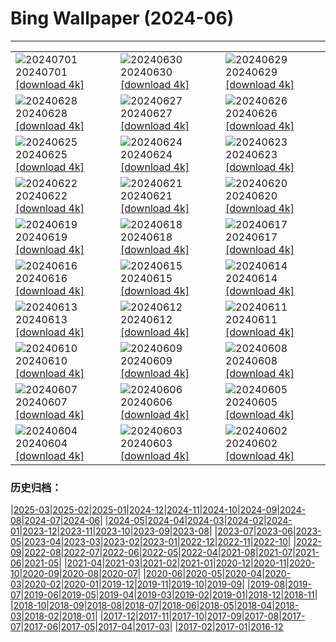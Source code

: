 # Bing Wallpaper (2024-06)
**************

<table><tr><td><img src="https://www.bing.com/th?id=OHR.FisgardLighthouse_EN-IN6359811191_1920x1080.jpg" alt="20240701"> 20240701 <a href="https://www.bing.com/th?id=OHR.FisgardLighthouse_EN-IN6359811191_UHD.jpg">[download 4k]</a></td><td><img src="https://www.bing.com/th?id=OHR.UbudBali_EN-IN5820803064_1920x1080.jpg" alt="20240630"> 20240630 <a href="https://www.bing.com/th?id=OHR.UbudBali_EN-IN5820803064_UHD.jpg">[download 4k]</a></td><td><img src="https://www.bing.com/th?id=OHR.TourCorsica_EN-IN1515947386_1920x1080.jpg" alt="20240629"> 20240629 <a href="https://www.bing.com/th?id=OHR.TourCorsica_EN-IN1515947386_UHD.jpg">[download 4k]</a></td></tr><tr><td><img src="https://www.bing.com/th?id=OHR.ChristopherPark_EN-IN0638219094_1920x1080.jpg" alt="20240628"> 20240628 <a href="https://www.bing.com/th?id=OHR.ChristopherPark_EN-IN0638219094_UHD.jpg">[download 4k]</a></td><td><img src="https://www.bing.com/th?id=OHR.FlorenceDuomo_EN-IN0160356722_1920x1080.jpg" alt="20240627"> 20240627 <a href="https://www.bing.com/th?id=OHR.FlorenceDuomo_EN-IN0160356722_UHD.jpg">[download 4k]</a></td><td><img src="https://www.bing.com/th?id=OHR.CardinalfishAnemone_EN-IN9820574473_1920x1080.jpg" alt="20240626"> 20240626 <a href="https://www.bing.com/th?id=OHR.CardinalfishAnemone_EN-IN9820574473_UHD.jpg">[download 4k]</a></td></tr><tr><td><img src="https://www.bing.com/th?id=OHR.FireWave_EN-IN8852870354_1920x1080.jpg" alt="20240625"> 20240625 <a href="https://www.bing.com/th?id=OHR.FireWave_EN-IN8852870354_UHD.jpg">[download 4k]</a></td><td><img src="https://www.bing.com/th?id=OHR.FloresIsland_EN-IN8603604106_1920x1080.jpg" alt="20240624"> 20240624 <a href="https://www.bing.com/th?id=OHR.FloresIsland_EN-IN8603604106_UHD.jpg">[download 4k]</a></td><td><img src="https://www.bing.com/th?id=OHR.DhakaBangladesh_EN-IN8185160838_1920x1080.jpg" alt="20240623"> 20240623 <a href="https://www.bing.com/th?id=OHR.DhakaBangladesh_EN-IN8185160838_UHD.jpg">[download 4k]</a></td></tr><tr><td><img src="https://www.bing.com/th?id=OHR.BrazilRainforest_EN-IN7651435144_1920x1080.jpg" alt="20240622"> 20240622 <a href="https://www.bing.com/th?id=OHR.BrazilRainforest_EN-IN7651435144_UHD.jpg">[download 4k]</a></td><td><img src="https://www.bing.com/th?id=OHR.RishikeshYoga_EN-IN7223104789_1920x1080.jpg" alt="20240621"> 20240621 <a href="https://www.bing.com/th?id=OHR.RishikeshYoga_EN-IN7223104789_UHD.jpg">[download 4k]</a></td><td><img src="https://www.bing.com/th?id=OHR.KokinoMacedonia_EN-IN6950788998_1920x1080.jpg" alt="20240620"> 20240620 <a href="https://www.bing.com/th?id=OHR.KokinoMacedonia_EN-IN6950788998_UHD.jpg">[download 4k]</a></td></tr><tr><td><img src="https://www.bing.com/th?id=OHR.LewaGiraffe_EN-IN6464213350_1920x1080.jpg" alt="20240619"> 20240619 <a href="https://www.bing.com/th?id=OHR.LewaGiraffe_EN-IN6464213350_UHD.jpg">[download 4k]</a></td><td><img src="https://www.bing.com/th?id=OHR.LupinIceland_EN-IN5917999831_1920x1080.jpg" alt="20240618"> 20240618 <a href="https://www.bing.com/th?id=OHR.LupinIceland_EN-IN5917999831_UHD.jpg">[download 4k]</a></td><td><img src="https://www.bing.com/th?id=OHR.HummingThistle_EN-IN5574978979_1920x1080.jpg" alt="20240617"> 20240617 <a href="https://www.bing.com/th?id=OHR.HummingThistle_EN-IN5574978979_UHD.jpg">[download 4k]</a></td></tr><tr><td><img src="https://www.bing.com/th?id=OHR.RedFoxDad_EN-IN5300607847_1920x1080.jpg" alt="20240616"> 20240616 <a href="https://www.bing.com/th?id=OHR.RedFoxDad_EN-IN5300607847_UHD.jpg">[download 4k]</a></td><td><img src="https://www.bing.com/th?id=OHR.NazareWave_EN-IN4905008694_1920x1080.jpg" alt="20240615"> 20240615 <a href="https://www.bing.com/th?id=OHR.NazareWave_EN-IN4905008694_UHD.jpg">[download 4k]</a></td><td><img src="https://www.bing.com/th?id=OHR.PeggysCove_EN-IN3870968283_1920x1080.jpg" alt="20240614"> 20240614 <a href="https://www.bing.com/th?id=OHR.PeggysCove_EN-IN3870968283_UHD.jpg">[download 4k]</a></td></tr><tr><td><img src="https://www.bing.com/th?id=OHR.RegistanUzbekistan_EN-IN9701496758_1920x1080.jpg" alt="20240613"> 20240613 <a href="https://www.bing.com/th?id=OHR.RegistanUzbekistan_EN-IN9701496758_UHD.jpg">[download 4k]</a></td><td><img src="https://www.bing.com/th?id=OHR.BigBendMilkyWay_EN-IN9317716190_1920x1080.jpg" alt="20240612"> 20240612 <a href="https://www.bing.com/th?id=OHR.BigBendMilkyWay_EN-IN9317716190_UHD.jpg">[download 4k]</a></td><td><img src="https://www.bing.com/th?id=OHR.GemsbokBotswana_EN-IN8918609883_1920x1080.jpg" alt="20240611"> 20240611 <a href="https://www.bing.com/th?id=OHR.GemsbokBotswana_EN-IN8918609883_UHD.jpg">[download 4k]</a></td></tr><tr><td><img src="https://www.bing.com/th?id=OHR.OsakaNight_EN-IN8651020175_1920x1080.jpg" alt="20240610"> 20240610 <a href="https://www.bing.com/th?id=OHR.OsakaNight_EN-IN8651020175_UHD.jpg">[download 4k]</a></td><td><img src="https://www.bing.com/th?id=OHR.BardenasBiosphere_EN-IN8176973788_1920x1080.jpg" alt="20240609"> 20240609 <a href="https://www.bing.com/th?id=OHR.BardenasBiosphere_EN-IN8176973788_UHD.jpg">[download 4k]</a></td><td><img src="https://www.bing.com/th?id=OHR.KillikRiverAlaska_EN-IN7273907470_1920x1080.jpg" alt="20240608"> 20240608 <a href="https://www.bing.com/th?id=OHR.KillikRiverAlaska_EN-IN7273907470_UHD.jpg">[download 4k]</a></td></tr><tr><td><img src="https://www.bing.com/th?id=OHR.HumpbackFamily_EN-IN7046950046_1920x1080.jpg" alt="20240607"> 20240607 <a href="https://www.bing.com/th?id=OHR.HumpbackFamily_EN-IN7046950046_UHD.jpg">[download 4k]</a></td><td><img src="https://www.bing.com/th?id=OHR.LesBravesNormandy_EN-IN6765304384_1920x1080.jpg" alt="20240606"> 20240606 <a href="https://www.bing.com/th?id=OHR.LesBravesNormandy_EN-IN6765304384_UHD.jpg">[download 4k]</a></td><td><img src="https://www.bing.com/th?id=OHR.MadagascarRiver_EN-IN6496543904_1920x1080.jpg" alt="20240605"> 20240605 <a href="https://www.bing.com/th?id=OHR.MadagascarRiver_EN-IN6496543904_UHD.jpg">[download 4k]</a></td></tr><tr><td><img src="https://www.bing.com/th?id=OHR.ChestnutBeeEater_EN-IN6283551210_1920x1080.jpg" alt="20240604"> 20240604 <a href="https://www.bing.com/th?id=OHR.ChestnutBeeEater_EN-IN6283551210_UHD.jpg">[download 4k]</a></td><td><img src="https://www.bing.com/th?id=OHR.JaswantThadaIN_EN-IN5851391718_1920x1080.jpg" alt="20240603"> 20240603 <a href="https://www.bing.com/th?id=OHR.JaswantThadaIN_EN-IN5851391718_UHD.jpg">[download 4k]</a></td><td><img src="https://www.bing.com/th?id=OHR.IndiaHampi_EN-IN5466875133_1920x1080.jpg" alt="20240602"> 20240602 <a href="https://www.bing.com/th?id=OHR.IndiaHampi_EN-IN5466875133_UHD.jpg">[download 4k]</a></td></tr></table>

### 历史归档：

|[2025-03](/../2025-03/2025-03.md)|[2025-02](/../2025-02/2025-02.md)|[2025-01](/../2025-01/2025-01.md)|[2024-12](/../2024-12/2024-12.md)|[2024-11](/../2024-11/2024-11.md)|[2024-10](/../2024-10/2024-10.md)|[2024-09](/../2024-09/2024-09.md)|[2024-08](/../2024-08/2024-08.md)|[2024-07](/../2024-07/2024-07.md)|[2024-06](/2024-06.md)|
|[2024-05](/../2024-05/2024-05.md)|[2024-04](/../2024-04/2024-04.md)|[2024-03](/../2024-03/2024-03.md)|[2024-02](/../2024-02/2024-02.md)|[2024-01](/../2024-01/2024-01.md)|[2023-12](/../2023-12/2023-12.md)|[2023-11](/../2023-11/2023-11.md)|[2023-10](/../2023-10/2023-10.md)|[2023-09](/../2023-09/2023-09.md)|[2023-08](/../2023-08/2023-08.md)|
|[2023-07](/../2023-07/2023-07.md)|[2023-06](/../2023-06/2023-06.md)|[2023-05](/../2023-05/2023-05.md)|[2023-04](/../2023-04/2023-04.md)|[2023-03](/../2023-03/2023-03.md)|[2023-02](/../2023-02/2023-02.md)|[2023-01](/../2023-01/2023-01.md)|[2022-12](/../2022-12/2022-12.md)|[2022-11](/../2022-11/2022-11.md)|[2022-10](/../2022-10/2022-10.md)|
|[2022-09](/../2022-09/2022-09.md)|[2022-08](/../2022-08/2022-08.md)|[2022-07](/../2022-07/2022-07.md)|[2022-06](/../2022-06/2022-06.md)|[2022-05](/../2022-05/2022-05.md)|[2022-04](/../2022-04/2022-04.md)|[2021-08](/../2021-08/2021-08.md)|[2021-07](/../2021-07/2021-07.md)|[2021-06](/../2021-06/2021-06.md)|[2021-05](/../2021-05/2021-05.md)|
|[2021-04](/../2021-04/2021-04.md)|[2021-03](/../2021-03/2021-03.md)|[2021-02](/../2021-02/2021-02.md)|[2021-01](/../2021-01/2021-01.md)|[2020-12](/../2020-12/2020-12.md)|[2020-11](/../2020-11/2020-11.md)|[2020-10](/../2020-10/2020-10.md)|[2020-09](/../2020-09/2020-09.md)|[2020-08](/../2020-08/2020-08.md)|[2020-07](/../2020-07/2020-07.md)|
|[2020-06](/../2020-06/2020-06.md)|[2020-05](/../2020-05/2020-05.md)|[2020-04](/../2020-04/2020-04.md)|[2020-03](/../2020-03/2020-03.md)|[2020-02](/../2020-02/2020-02.md)|[2020-01](/../2020-01/2020-01.md)|[2019-12](/../2019-12/2019-12.md)|[2019-11](/../2019-11/2019-11.md)|[2019-10](/../2019-10/2019-10.md)|[2019-09](/../2019-09/2019-09.md)|
|[2019-08](/../2019-08/2019-08.md)|[2019-07](/../2019-07/2019-07.md)|[2019-06](/../2019-06/2019-06.md)|[2019-05](/../2019-05/2019-05.md)|[2019-04](/../2019-04/2019-04.md)|[2019-03](/../2019-03/2019-03.md)|[2019-02](/../2019-02/2019-02.md)|[2019-01](/../2019-01/2019-01.md)|[2018-12](/../2018-12/2018-12.md)|[2018-11](/../2018-11/2018-11.md)|
|[2018-10](/../2018-10/2018-10.md)|[2018-09](/../2018-09/2018-09.md)|[2018-08](/../2018-08/2018-08.md)|[2018-07](/../2018-07/2018-07.md)|[2018-06](/../2018-06/2018-06.md)|[2018-05](/../2018-05/2018-05.md)|[2018-04](/../2018-04/2018-04.md)|[2018-03](/../2018-03/2018-03.md)|[2018-02](/../2018-02/2018-02.md)|[2018-01](/../2018-01/2018-01.md)|
|[2017-12](/../2017-12/2017-12.md)|[2017-11](/../2017-11/2017-11.md)|[2017-10](/../2017-10/2017-10.md)|[2017-09](/../2017-09/2017-09.md)|[2017-08](/../2017-08/2017-08.md)|[2017-07](/../2017-07/2017-07.md)|[2017-06](/../2017-06/2017-06.md)|[2017-05](/../2017-05/2017-05.md)|[2017-04](/../2017-04/2017-04.md)|[2017-03](/../2017-03/2017-03.md)|
|[2017-02](/../2017-02/2017-02.md)|[2017-01](/../2017-01/2017-01.md)|[2016-12](/../2016-12/2016-12.md)